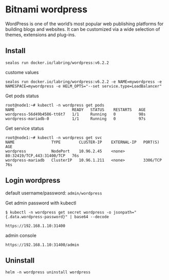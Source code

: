 # Bitnami wordpress

WordPress is one of the world’s most popular web publishing platforms for building blogs and websites. It can be customized via a wide selection of themes, extensions and plug-ins.

## Install

```shell
sealos run docker.io/labring/wordpress:v6.2.2
```

custome values
```shell
sealos run docker.io/labring/wordpress:v6.2.2 -e NAME=mywordpress -e NAMESPACE=mywordpress -e HELM_OPTS="--set service.type=LoadBalancer"
```

Get pods status

```shell
root@node1:~# kubectl -n wordpress get pods 
NAME                         READY   STATUS    RESTARTS   AGE
wordpress-56d49b4586-tt6t7   1/1     Running   0          98s
wordpress-mariadb-0          1/1     Running   0          97s
```

Get service status

```shell
root@node1:~# kubectl -n wordpress get svc
NAME                TYPE        CLUSTER-IP    EXTERNAL-IP   PORT(S)                      AGE
wordpress           NodePort    10.96.2.45    <none>        80:32419/TCP,443:31400/TCP   76s
wordpress-mariadb   ClusterIP   10.96.1.211   <none>        3306/TCP                     76s
```

## Login wordpress

default username/password: `admin/wordpress`

Get admin password with kubectl
```shell
$ kubectl -n wordpress get secret wordpress -o jsonpath="{.data.wordpress-password}" | base64 --decode
```

```shell
https://192.168.1.10:31400
```
admin console
```
https://192.168.1.10:31400/admin
```

## Uninstall

```shell
helm -n wordpress uninstall wordpress
```
